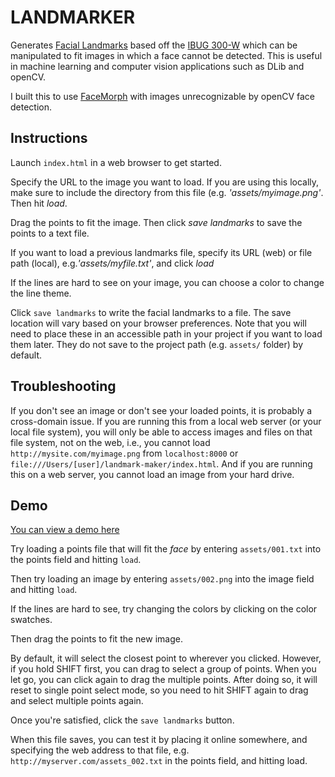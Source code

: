 # LANDMARKER

Generates [Facial Landmarks](https://www.pyimagesearch.com/2017/04/03/facial-landmarks-dlib-opencv-python/) based off the [IBUG 300-W](https://ibug.doc.ic.ac.uk/resources/facial-point-annotations/) which can be manipulated to fit images in which a face cannot be detected. This is useful in machine learning and computer vision applications such as DLib and openCV.

I built this to use [FaceMorph](https://github.com/valillon/FaceMorph) with images unrecognizable by openCV face detection.


## Instructions

Launch `index.html` in a web browser to get started.

Specify the URL to the image you want to load. If you are using this locally, make sure to include the directory from this file (e.g. _'assets/myimage.png'_. Then hit _load_.

Drag the points to fit the image. Then click _save landmarks_ to save the points to a text file.

If you want to load a previous landmarks file, specify its URL (web) or file path (local), e.g._'assets/myfile.txt'_, and click _load_

If the lines are hard to see on your image, you can choose a color to change the line theme.

Click `save landmarks` to write the facial landmarks to a file. The save location will vary based on your browser preferences. Note that you will need to place these in an accessible path in your project if you want to load them later. They do not save to the project path (e.g. `assets/` folder) by default.


## Troubleshooting

If you don't see an image or don't see your loaded points, it is probably a cross-domain issue. If you are running this from a local web server (or your local file system), you will only be able to access images and files on that file system, not on the web, i.e., you cannot load `http://mysite.com/myimage.png` from `localhost:8000` or `file:///Users/[user]/landmark-maker/index.html`. And if you are running this on a web server, you cannot load an image from your hard drive. 

## Demo

[You can view a demo here](https://prototypes.mikeheavers.com/landmarker/)

Try loading a points file that will fit the _face_ by entering `assets/001.txt` into the points field and hitting `load`.

Then try loading an image by entering `assets/002.png` into the image field and hitting `load`.

If the lines are hard to see, try changing the colors by clicking on the color swatches.

Then drag the points to fit the new image. 

By default, it will select the closest point to wherever you clicked. However, if you hold SHIFT first, you can drag to select a group of points. When you let go, you can click again to drag the multiple points. After doing so, it will reset to single point select mode, so you need to hit SHIFT again to drag and select multiple points again.

Once you're satisfied, click the `save landmarks` button.

When this file saves, you can test it by placing it online somewhere, and specifying the web address to that file, e.g. `http://myserver.com/assets_002.txt` in the points field, and hitting load.